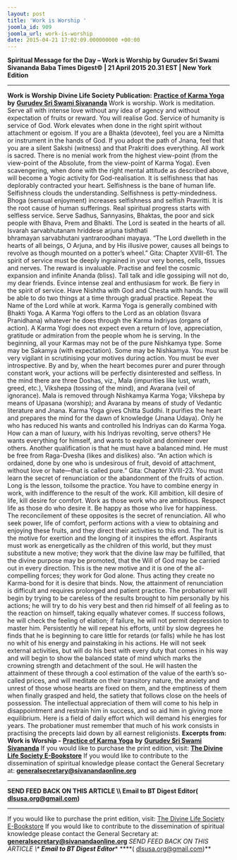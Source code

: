 ```yaml
---
layout: post
title: 'Work is Worship '
joomla_id: 909
joomla_url: work-is-worship
date: 2015-04-21 17:02:09.000000000 +00:00
---
```

**Spiritual Message for the Day – Work is Worship by Gurudev Sri Swami Sivananda**
**Baba Times Digest© | 21 April 2015 20.31 EST | New York Edition**
* * *
**Work is Worship**
**Divine Life Society Publication:** [**Practice of Karma Yoga**](http://www.dlshq.org/download/practicekarma.htm#_VPID_16) **by** [**Gurudev Sri Swami Sivananda**](http://www.dlshq.org/saints/siva.htm)
Work is worship. Work is meditation. Serve all with intense love without any idea of agency and without expectation of fruits or reward. You will realise God. Service of humanity is service of God.
Work elevates when done in the right spirit without attachment or egoism. If you are a Bhakta (devotee), feel you are a Nimitta or instrument in the hands of God. If you adopt the path of Jnana, feel that you are a silent Sakshi (witness) and that Prakriti does everything. All work is sacred. There is no menial work from the highest view-point (from the view-point of the Absolute, from the view-point of Karma Yoga). Even scavengering, when done with the right mental attitude as described above, will become a Yogic activity for God-realisation.
It is selfishness that has deplorably contracted your heart. Selfishness is the bane of human life. Selfishness clouds the understanding. Selfishness is petty-mindedness. Bhoga (sensual enjoyment) increases selfishness and selfish Pravritti. It is the root cause of human sufferings. Real spiritual progress starts with selfless service.
Serve Sadhus, Sannyasins, Bhaktas, the poor and sick people with Bhava, Prem and Bhakti. The Lord is seated in the hearts of all.
Isvarah sarvabhutanam hriddese arjuna tishthati   
 bhramayan sarvabhutani yantraroodhani mayaya.
“The Lord dwelleth in the hearts of all beings, O Arjuna, and by His illusive power, causes all beings to revolve as though mounted on a potter’s wheel.” Gita: Chapter XVIII-61.
The spirit of service must be deeply ingrained in your very bones, cells, tissues and nerves. The reward is invaluable. Practise and feel the cosmic expansion and infinite Ananda (bliss). Tall talk and idle gossiping will not do, my dear friends. Evince intense zeal and enthusiasm for work. Be fiery in the spirit of service.
Have Nishtha with God and Chesta with hands. You will be able to do two things at a time through gradual practice. Repeat the Name of the Lord while at work. Karma Yoga is generally combined with Bhakti Yoga. A Karma Yogi offers to the Lord as an oblation (Isvara Pranidhana) whatever he does through the Karma Indriyas (organs of action).
A Karma Yogi does not expect even a return of love, appreciation, gratitude or admiration from the people whom he is serving.
In the beginning, all your Karmas may not be of the pure Nishkamya type. Some may be Sakamya (with expectation). Some may be Nishkamya. You must be very vigilant in scrutinising your motives during action. You must be ever introspective. By and by, when the heart becomes purer and purer through constant work, your actions will be perfectly disinterested and selfless.
In the mind there are three Doshas, viz., Mala (impurities like lust, wrath, greed, etc.), Vikshepa (tossing of the mind), and Avarana (veil of ignorance). Mala is removed through Nishkamya Karma Yoga; Vikshepa by means of Upasana (worship); and Avarana by means of study of Vedantic literature and Jnana. Karma Yoga gives Chitta Suddhi. It purifies the heart and prepares the mind for the dawn of knowledge (Jnana Udaya).
Only he who has reduced his wants and controlled his Indriyas can do Karma Yoga. How can a man of luxury, with his Indriyas revolting, serve others? He wants everything for himself, and wants to exploit and domineer over others. Another qualification is that he must have a balanced mind. He must be free from Raga-Dvesha (likes and dislikes) also. “An action which is ordained, done by one who is undesirous of fruit, devoid of attachment, without love or hate—that is called pure.” Gita: Chapter XVIII-23.
You must learn the secret of renunciation or the abandonment of the fruits of action. Long is the lesson, toilsome the practice. You have to combine energy in work, with indifference to the result of the work.
Kill ambition, kill desire of life, kill desire for comfort. Work as those work who are ambitious. Respect life as those do who desire it. Be happy as those who live for happiness.
The reconcilement of these opposites is the secret of renunciation. All who seek power, life of comfort, perform actions with a view to obtaining and enjoying these fruits, and they direct their activities to this end. The fruit is the motive for exertion and the longing of it inspires the effort.
Aspirants must work as energetically as the children of this world, but they must substitute a new motive; they work that the divine law may be fulfilled, that the divine purpose may be promoted, that the Will of God may be carried out in every direction. This is the new motive and it is one of the all-compelling forces; they work for God alone. Thus acting they create no Karma-bond for it is desire that binds.
Now, the attainment of renunciation is difficult and requires prolonged and patient practice. The probationer will begin by trying to be careless of the results brought to him personally by his actions; he will try to do his very best and then rid himself of all feeling as to the reaction on himself, taking equally whatever comes. If success follows, he will check the feeling of elation; if failure, he will not permit depression to master him. Persistently he will repeat his efforts, until by slow degrees he finds that he is beginning to care little for retards (or falls) while he has lost no whit of his energy and painstaking in his actions. He will not seek external activities, but will do his best with every duty that comes in his way and will begin to show the balanced state of mind which marks the crowning strength and detachment of the soul.
He will hasten the attainment of these through a cool estimation of the value of the earth’s so-called prices, and will meditate on their transitory nature, the anxiety and unrest of those whose hearts are fixed on them, and the emptiness of them when finally grasped and held, the satiety that follows close on the heels of possession. The intellectual appreciation of them will come to his help in disappointment and restrain him in success, and so aid him in giving more equilibrium. Here is a field of daily effort which will demand his energies for years.
The probationer must remember that much of his work consists in practising the precepts laid down by all earnest religionists.
**Excerpts from:**  **Work is Worship -** [**Practice of Karma Yoga**](http://www.dlshq.org/download/practicekarma.htm#_VPID_16) **by** [**Gurudev Sri Swami Sivananda**](http://www.dlshq.org/saints/siva.htm)
If you would like to purchase the print edition, visit: **[The Divine Life Society E-Bookstore](http://www.dlshq.org/download/download.htm)**
If you would like to contribute to the dissemination of spiritual knowledge please contact the General Secretary at: [](mailto:%20%3Cscript%20type=%27text/javascript%27%3E%20%3C%21--%20var%20prefix%20=%20%27ma%27%20+%20%27il%27%20+%20%27to%27;%20var%20path%20=%20%27hr%27%20+%20%27ef%27%20+%20%27=%27;%20var%20addy57016%20=%20%27generalsecretary%27%20+%20%27@%27;%20addy57016%20=%20addy57016%20+%20%27sivanandaonline%27%20+%20%27.%27%20+%20%27org%27;%20document.write%28%27%3Ca%20%27%20+%20path%20+%20%27%5C%27%27%20+%20prefix%20+%20%27:%27%20+%20addy57016%20+%20%27%5C%27%3E%27%29;%20document.write%28addy57016%29;%20document.write%28%27%3C%5C/a%3E%27%29;%20//--%3E%5Cn%20%3C/script%3E%3Cscript%20type=%27text/javascript%27%3E%20%3C%21--%20document.write%28%27%3Cspan%20style=%5C%27display:%20none;%5C%27%3E%27%29;%20//--%3E%20%3C/script%3EThis%20email%20address%20is%20being%20protected%20from%20spambots.%20You%20need%20JavaScript%20enabled%20to%20view%20it.%20%3Cscript%20type=%27text/javascript%27%3E%20%3C%21--%20document.write%28%27%3C/%27%29;%20document.write%28%27span%3E%27%29;%20//--%3E%20%3C/script%3E?subject=Contribution%20to%20Dissemination%20of%20Spiritual%20Knowledge) **generalsecretary@sivanandaonline.org**
****
**SEND FEED BACK ON THIS ARTICLE \\\ Email to BT Digest Editor[](mailto:%20%3Cscript%20type=%27text/javascript%27%3E%20%3C%21--%20var%20prefix%20=%20%27ma%27%20+%20%27il%27%20+%20%27to%27;%20var%20path%20=%20%27hr%27%20+%20%27ef%27%20+%20%27=%27;%20var%20addy72654%20=%20%27dlsusa.org%27%20+%20%27@%27;%20addy72654%20=%20addy72654%20+%20%27gmail%27%20+%20%27.%27%20+%20%27com%27;%20document.write%28%27%3Ca%20%27%20+%20path%20+%20%27%5C%27%27%20+%20prefix%20+%20%27:%27%20+%20addy72654%20+%20%27%5C%27%3E%27%29;%20document.write%28addy72654%29;%20document.write%28%27%3C%5C/a%3E%27%29;%20//--%3E%5Cn%20%3C/script%3E%3Cscript%20type=%27text/javascript%27%3E%20%3C%21--%20document.write%28%27%3Cspan%20style=%5C%27display:%20none;%5C%27%3E%27%29;%20//--%3E%20%3C/script%3EThis%20email%20address%20is%20being%20protected%20from%20spambots.%20You%20need%20JavaScript%20enabled%20to%20view%20it.%20%3Cscript%20type=%27text/javascript%27%3E%20%3C%21--%20document.write%28%27%3C/%27%29;%20document.write%28%27span%3E%27%29;%20//--%3E%20%3C/script%3E?subject=DLS%20Posts)( [dlsusa.org@gmail.com](mailto:dlsusa.org@gmail.com))**
* * *
  
If you would like to purchase the print edition, visit: [The Divine Life Society E-Bookstore](http://www.dlshq.org/download/download.htm)
If you would like to contribute to the dissemination of spiritual knowledge please contact the General Secretary at: **[generalsecretary@sivanandaonline.org](mailto:generalsecretary@sivanandaonline.org)**
**SEND FEED BACK ON THIS ARTICLE \\\**  **Email to BT Digest Editor**** [](mailto:%20%3Cscript%20type=%27text/javascript%27%3E%20%3C%21--%20var%20prefix%20=%20%27ma%27%20+%20%27il%27%20+%20%27to%27;%20var%20path%20=%20%27hr%27%20+%20%27ef%27%20+%20%27=%27;%20var%20addy72654%20=%20%27dlsusa.org%27%20+%20%27@%27;%20addy72654%20=%20addy72654%20+%20%27gmail%27%20+%20%27.%27%20+%20%27com%27;%20document.write%28%27%3Ca%20%27%20+%20path%20+%20%27%5C%27%27%20+%20prefix%20+%20%27:%27%20+%20addy72654%20+%20%27%5C%27%3E%27%29;%20document.write%28addy72654%29;%20document.write%28%27%3C%5C/a%3E%27%29;%20//--%3E%5Cn%20%3C/script%3E%3Cscript%20type=%27text/javascript%27%3E%20%3C%21--%20document.write%28%27%3Cspan%20style=%5C%27display:%20none;%5C%27%3E%27%29;%20//--%3E%20%3C/script%3EThis%20email%20address%20is%20being%20protected%20from%20spambots.%20You%20need%20JavaScript%20enabled%20to%20view%20it.%20%3Cscript%20type=%27text/javascript%27%3E%20%3C%21--%20document.write%28%27%3C/%27%29;%20document.write%28%27span%3E%27%29;%20//--%3E%20%3C/script%3E?subject=DLS%20Posts)****( [dlsusa.org@gmail.com](mailto:dlsusa.org@gmail.com))**  

